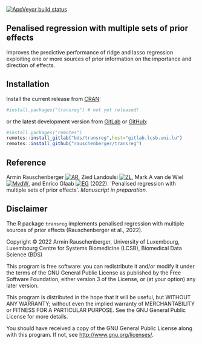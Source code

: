 
[![AppVeyor build
status](https://ci.appveyor.com/api/projects/status/github/rauschenberger/transreg?svg=true)](https://ci.appveyor.com/project/rauschenberger/transreg)

<!--
[![Travis-CI Build
Status](https://travis-ci.org/rauschenberger/transreg.svg)](https://travis-ci.com/rauschenberger/transreg)
[![Coverage
Status](https://codecov.io/github/rauschenberger/transreg/coverage.svg?branch=master)](https://codecov.io/github/rauschenberger/transreg)
-->

## Penalised regression with multiple sets of prior effects

Improves the predictive performance of ridge and lasso regression exploiting one or more sources of prior information on the importance and direction of effects.

## Installation

Install the current release from
[CRAN](https://CRAN.R-project.org/package=transreg):

``` r
#install.packages("transreg") # not yet released!
```

or the latest development version from [GitLab](https://gitlab.lcsb.uni.lu/bds/transreg) or
[GitHub](https://github.com/rauschenberger/transreg):

``` r
#install.packages("remotes")
remotes::install_gitlab("bds/transreg",host="gitlab.lcsb.uni.lu")
remotes::install_github("rauschenberger/transreg")
```

## Reference

Armin Rauschenberger 
[![AR](https://info.orcid.org/wp-content/uploads/2019/11/orcid_16x16.png)](https://orcid.org/0000-0001-6498-4801),
Zied Landoulsi
[![ZL](https://info.orcid.org/wp-content/uploads/2019/11/orcid_16x16.png)](https://orcid.org/0000-0002-2327-3904),
Mark A van de Wiel 
[![MvdW](https://info.orcid.org/wp-content/uploads/2019/11/orcid_16x16.png)](https://orcid.org/0000-0003-4780-8472),
and Enrico Glaab
[![EG](https://info.orcid.org/wp-content/uploads/2019/11/orcid_16x16.png)](https://orcid.org/0000-0003-3977-7469) (2022). 'Penalised regression with multiple sets of prior effects'. *Manuscript in preparation.*

<!--
[![CRAN
version](https://www.r-pkg.org/badges/version/transreg)](https://CRAN.R-project.org/package=transreg)
[![CRAN RStudio mirror
downloads](https://cranlogs.r-pkg.org/badges/transreg)](https://CRAN.R-project.org/package=transreg)
[![Total CRAN
downloads](https://cranlogs.r-pkg.org/badges/grand-total/transreg)](https://CRAN.R-project.org/package=transreg)
-->

## Disclaimer

The R package `transreg` implements penalised regression with multiple sources of prior effects (Rauschenberger et al., 2022).

Copyright &copy; 2022 Armin Rauschenberger, University of Luxembourg, Luxembourg Centre for Systems Biomedicine (LCSB), Biomedical Data Science (BDS)

This program is free software: you can redistribute it and/or modify it under the terms of the GNU General Public License as published by the Free Software Foundation, either version 3 of the License, or (at your option) any later version.

This program is distributed in the hope that it will be useful, but WITHOUT ANY WARRANTY; without even the implied warranty of MERCHANTABILITY or FITNESS FOR A PARTICULAR PURPOSE. See the GNU General Public License for more details.

You should have received a copy of the GNU General Public License along with this program. If not, see <http://www.gnu.org/licenses/>.
